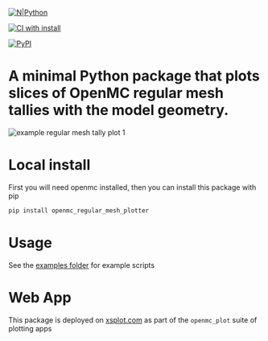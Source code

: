 [![N|Python](https://www.python.org/static/community_logos/python-powered-w-100x40.png)](https://www.python.org)

[![CI with install](https://github.com/fusion-energy/openmc_regular_mesh_plotter/actions/workflows/ci_with_install.yml/badge.svg)](https://github.com/fusion-energy/openmc_regular_mesh_plotter/actions/workflows/ci_with_install.yml)

[![PyPI](https://img.shields.io/pypi/v/openmc-regular-mesh-plotter?color=brightgreen&label=pypi&logo=grebrightgreenen&logoColor=green)](https://pypi.org/project/openmc-regular-mesh-plotter/)


# A minimal Python package that plots slices of OpenMC regular mesh tallies with the model geometry.

![example regular mesh tally plot 1](https://user-images.githubusercontent.com/8583900/265032335-27463ee9-8960-4f5e-a662-dab0b6cd9fc5.png)

# Local install

First you will need openmc installed, then you can install this package with pip

```bash
pip install openmc_regular_mesh_plotter
```

# Usage

See the [examples folder](https://github.com/fusion-energy/openmc_regular_mesh_plotter/tree/main/examples) for example scripts

# Web App

This package is deployed on [xsplot.com](https://www.xsplot.com) as part of the ```openmc_plot``` suite of plotting apps

